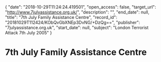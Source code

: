 {
  "date": "2018-10-29T11:24:24.419501", 
  "open_access": false, 
  "target_url": "http://www.7julyassistance.org.uk/", 
  "description": "", 
  "end_date": null, 
  "title": "7th July Family Assistance Centre", 
  "record_id": "20181029T112424/KObQvGbXNEp3DvNG/+DzQg==", 
  "publisher": "7julyassistance.org.uk", 
  "start_date": null, 
  "subject": "London Terrorist Attack 7th July 2005"
}

# 7th July Family Assistance Centre

